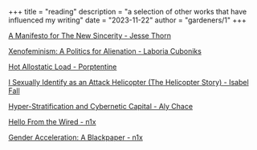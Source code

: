 +++
title = "reading"
description = "a selection of other works that have influenced my writing"
date = "2023-11-22"
author = "gardeners/1"
+++

[A Manifesto for The New Sincerity - Jesse Thorn](https://maximumfun.org/news/manifesto-for-new-sincerity/)

[Xenofeminism: A Politics for Alienation - Laboria Cuboniks](https://laboriacuboniks.net/manifesto/xenofeminism-a-politics-for-alienation/)

[Hot Allostatic Load - Porptentine](https://thenewinquiry.com/hot-allostatic-load/)

[I Sexually Identify as an Attack Helicopter (The Helicopter Story) - Isabel Fall](https://gwern.net/doc/fiction/science-fiction/2020-01-15-fall-isexuallyidentifyasanattackhelicopter.html)

[Hyper-Stratification and Cybernetic Capital - Aly Chace](https://distort.jp/posts/hyper-stratification-and-cybernetic-capital/)

[Hello From the Wired - n1x](https://theanarchistlibrary.org/library/n1x-hello-from-the-wired)

[Gender Acceleration: A Blackpaper - n1x](https://vastabrupt.com/2018/10/31/gender-acceleration/)
